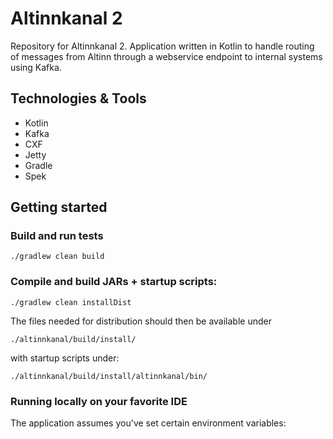 # Altinnkanal 2

Repository for Altinnkanal 2. Application written in Kotlin to handle routing of messages from Altinn through a webservice
 endpoint to internal systems using Kafka. 

## Technologies & Tools

* Kotlin
* Kafka
* CXF
* Jetty
* Gradle
* Spek

## Getting started

### Build and run tests
`./gradlew clean build`

### Compile and build JARs + startup scripts:

`./gradlew clean installDist`

The files needed for distribution should then be available under 

`./altinnkanal/build/install/`

with startup scripts under:

`./altinnkanal/build/install/altinnkanal/bin/`


### Running locally on your favorite IDE

The application assumes you've set certain environment variables:

- `SOAP_USERNAME` and `SOAP_PASSWORD` - used for WS-Security validation. Not important
in non-deployment settings and can thus be arbitrarily set.

- `SRVALTINNKANAL_USERNAME` and `SRVALTINNKANAL_PASSWORD` - required for the JAAS
configuration used when connecting to Kafka.

### Contact us
#### Code/project related questions can be sent to 
* Kevin Sillerud, `kevin.sillerud@nav.no`
* Trong Huu Nguyen, `trong.huu.nguyen@nav.no`

#### For NAV employees
We are also available on the slack channel #integrasjon for internal communication.

##### Testing against Kafka
IPs and hostnames for testing should be available in the #kafka Slack channel. Still WIP so they'll probably change. 
You might want to consider using a Docker image or running the 
[Confluent Open Source distribution](https://www.confluent.io/product/confluent-open-source/) locally.

